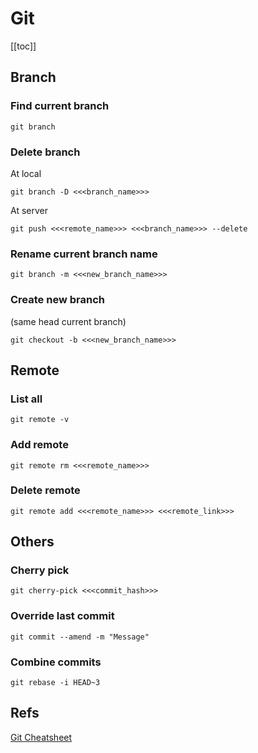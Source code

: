 # Git
[[toc]]


## Branch
### Find current branch
```
git branch
```

### Delete branch

At local 
```
git branch -D <<<branch_name>>>
```

At server
```
git push <<<remote_name>>> <<<branch_name>>> --delete
```


### Rename current branch name
```
git branch -m <<<new_branch_name>>>
```

### Create new branch 
(same head current branch)
```
git checkout -b <<<new_branch_name>>>
```


## Remote
### List all
```
git remote -v
```

### Add remote 
```
git remote rm <<<remote_name>>>
```

### Delete remote 
```
git remote add <<<remote_name>>> <<<remote_link>>>
```


## Others

### Cherry pick
```
git cherry-pick <<<commit_hash>>>
```

### Override last commit 
```
git commit --amend -m "Message"
```

### Combine commits
```
git rebase -i HEAD~3
```

## Refs 

[Git Cheatsheet](https://education.github.com/git-cheat-sheet-education.pdf)